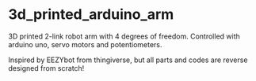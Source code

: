# 3d_printed_arduino_arm
3D printed 2-link robot arm with 4 degrees of freedom.
Controlled with arduino uno, servo motors and potentiometers.

Inspired by EEZYbot from thingiverse, but all parts and codes are reverse designed from scratch!
